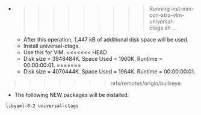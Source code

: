 * >>>>>>>>> Running inst-min-con-xtra-vim-universal-ctags.sh ...
  * After this operation, 1,447 kB of additional disk space will be used.
  * Install universal-ctags.
  * Use this for VIM.
<<<<<<< HEAD
  * Disk size = 3948484K. Space Used = 1960K. Runtime = 00:00:00:01.
=======
  * Disk size = 4070444K. Space Used = 1964K. Runtime = 00:00:00:01.
>>>>>>> refs/remotes/origin/bullseye
  * The following NEW packages will be installed:
  ```bash
libyaml-0-2 universal-ctags
  ```
